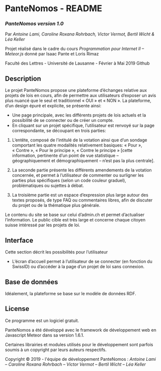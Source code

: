 # PanteNomos - README

### *PanteNomos version 1.0*
Par *Antoine Lami, Caroline Roxana Rohrbach, Victor Vermot, Bertil Wicht & Léa Keller*

Projet réalisé dans le cadre du cours *Programmation pour Internet II – Meteor.js* donné par Isaac Pante et Loris Rimaz

Faculté des Lettres - Université de Lausanne - Février à Mai 2019 Github
## Description

Le projet PanteNomos propose une plateforme d’échanges relative aux projets de lois en cours, afin de permettre aux utilisateurs d’exposer un avis plus nuancé que le seul et traditionnel « OUI » et « NON ». La plateforme, d’un design épuré et explicite, se présente ainsi:

* Une page principale, avec les différents projets de lois actuels et la possibilité de se connecter ou de créer un compte.
* En cliquant sur un projet spécifique, l’utilisateur est renvoyé sur la page correspondante, se découpant en trois parties:

1.  L’entête, composé de l’intitulé de la votation ainsi que d’un sondage comportant les quatre modalités relativement basiques: « Pour », « Contre », « Pour le principe », « Contre le principe » [cette information, pertinente d’un point de vue statistique – géographiquement et démographiquement – n’est pas la plus centrale].

2. La seconde partie présente les différents amendements de la votation concernée, et permet à l’utilisateur de commenter ou surligner les parties plus spécifiques (selon un code couleur graduel), problématiques ou sujettes à débat.

3. La troisième partie est un espace d’expression plus large autour des textes proposés, de type FAQ ou commentaires libres, afin de discuter du projet ou de la thématique plus générale.

Le contenu du site se base sur celui d’admin.ch et permet d’actualiser l’information. Le public cible est très large et concerne chaque citoyen suisse intéressé par les projets de loi.

## Interface
Cette section décrit les possibilités pour l’utilisateur
* L’écran d’accueil permet à l’utilisateur de se connecter (en fonction du SwissID) ou d’accéder à la page d’un projet de loi sans connexion.

## Base de données
Idéalement, la plateforme se base sur le modèle de données RDF.

## License
Ce programme est un logiciel gratuit.

PanteNomos a été développé avec le framework de développement web en Javascript Meteor dans sa version 1.6.1.

Certaines librairies et modules utilisés pour le développement sont parfois soumis à un copyright par leurs auteurs respectifs.

Copyright © 2019 - l'équipe de développement PanteNomos : *Antoine Lami – Caroline Roxana Rohrbach – Victor Vermot – Bertil Wicht – Léa Keller*
